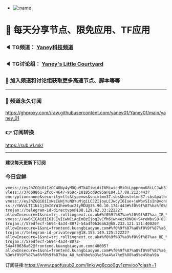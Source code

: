 +   ![:name](https://count.getloli.com/get/@yaney01?theme=gelbooru-h)

# 🚀 每天分享节点、限免应用、TF应用
### 🔈 TG频道： [Yaney科技频道](https://t.me/yaney_01) 
### 🔈 TG讨论组： [Yaney's Little Courtyard](https://t.me/+caB8IkK7JvMzM2I1)
### 🔔 加入频道和讨论组获取更多高速节点、脚本等等  
***
### 🔗  频道永久订阅
   https://ghproxy.com//raw.githubusercontent.com/yaney01/Yaney01/main/yaney_01
### 👉  订阅转换
   https://sub.v1.mk/
***
#### 建议每天更新下订阅

### 今日尝鲜

```
vmess://eyJhZGQiOiIzOC40Ny4yMDQuMTk4IiwidiI6MiwicHMiOiLpppnmuK8iLCJwb3J0IjoiNDIzOTQiLCJpZCI6IjNhZGRkZTkxLTU2MzUtNDc3Yi1lNDExLTA2MjJkZTY5ZDg5YiIsImFpZCI6IjAiLCJzY3kiOiJhdXRvIiwibmV0IjoidGNwIiwidHlwZSI6IiIsInRscyI6IiJ9
vless://376b9861-2fc6-4647-959c-18185cd9c95a@104.17.88.212:443?encryption=none&security=tls&type=ws&sni=lmn37.sbs&host=lmn37.sbs&path=%2ffflsws#%E8%8D%B7%E5%85%B0
vmess://eyJhZGQiOiIxNzIuNjYuNDYuMjgiLCJ2IjoyLCJwcyI6Iue+juWbvSIsInBvcnQiOiIyMDg3IiwiaWQiOiIwOGVjNmEwNi04YzE1LTQwNjktYTc4MS04YzcyNWEzMGI3ZTciLCJhaWQiOiIwIiwic2N5IjoiYXV0byIsIm5ldCI6ImdycGMiLCJ0eXBlIjoiIiwidGxzIjoidGxzIiwicGF0aCI6Ii8ifQ==
ss://YWVzLTI1Ni1jZmI6YW1hem9uc2tyMDU@35.90.10.174:443#%f0%9f%87%ba%f0%9f%87%b8_US_%e7%be%8e%e5%9b%bd
trojan://telegram-id-directvpn@108.129.62.33:22222?allowInsecure=1&sni=trj.rollingnext.co.uk#%f0%9f%87%ae%f0%9f%87%aa_IE_%e7%88%b1%e5%b0%94%e5%85%b0
vmess://ew0KICAidiI6ICIyIiwNCiAgInBzIjogIvCfh6jwn4ezX0NOX+S4reWbvS0+8J+HrvCfh7NfSU5f5Y2w5bqmIiwNCiAgImFkZCI6ICJ5ZXMuY25tamNuLm5ldCIsDQogICJwb3J0IjogIjE2NjI2IiwNCiAgImlkIjogImMyYzc2NDIwLTI1N2YtNDkyYS1iMjBmLTY1NjBmM2JmYTc4ZCIsDQogICJhaWQiOiAiMCIsDQogICJzY3kiOiAiYXV0byIsDQogICJuZXQiOiAid3MiLA0KICAidHlwZSI6ICJub25lIiwNCiAgImhvc3QiOiAiZDRkMDI4MjQzYzczMDQ3ZDkxNzFiYWNiOWIwNDM5ZTgubW9iZ3NsYi50YmNhY2hlLmNvbSIsDQogICJwYXRoIjogIi8iLA0KICAidGxzIjogIiIsDQogICJzbmkiOiAiIg0KfQ==
trojan://57edfecf-5694-4a34-8072-54a4f0636a62@68.233.121.121:40020?allowInsecure=1&sni=frontend.kuangbiaoyun.com#%f0%9f%87%a8%f0%9f%87%a6_CA_%e5%8a%a0%e6%8b%bf%e5%a4%a7
trojan://telegram-id-privatevpns@18.153.149.125:22222?allowInsecure=1&sni=trj.rollingnext.co.uk#%f0%9f%87%a9%f0%9f%87%aa_DE_%e5%be%b7%e5%9b%bd
trojan://57edfecf-5694-4a34-8072-54a4f0636a62@frontend.kuangbiaoyun.com:40005?allowInsecure=1&sni=frontend.kuangbiaoyun.com#%f0%9f%87%a8%f0%9f%87%a6_CA_%e5%8a%a0%e6%8b%bf%e5%a4%a7-%3e%f0%9f%87%a6%f0%9f%87%ba_AU_%e6%be%b3%e5%a4%a7%e5%88%a9%e4%ba%9a
```
订阅链接:https://www.paofusub2.com/link/wg8cqo0gv1zmvioo?clash=1

